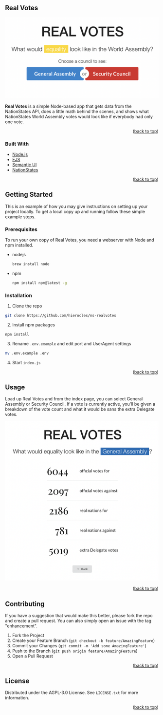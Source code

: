 <div id="top"></div>

## Real Votes

![Real Votes index page](screenshot1.png)

**Real Votes** is a simple Node-based app that gets data from the NationStates API, does a little math behind the scenes, and shows what NationStates World Assembly votes would look like if everybody had only one vote.

<p align="right">(<a href="#top">back to top</a>)</p>



### Built With

* [Node.js](https://nodejs.org/)
* [EJS](https://ejs.co/)
* [Semantic UI](http://semantic-ui.com)
* [NationStates](https://nationstates.net/)


<p align="right">(<a href="#top">back to top</a>)</p>


## Getting Started

This is an example of how you may give instructions on setting up your project locally.
To get a local copy up and running follow these simple example steps.

### Prerequisites

To run your own copy of Real Votes, you need a webserver with Node and npm installed.

* nodejs
  ```sh
  brew install node
  ```
* npm
  ```sh
  npm install npm@latest -g
  ```

### Installation

1. Clone the repo
  ```sh
  git clone https://github.com/hierocles/ns-realvotes
  ```
2. Install npm packages
  ```sh
  npm install
  ```
3. Rename `.env.example` and edit port and UserAgent settings
  ```sh
  mv .env.example .env
  ```
4. Start `index.js`

<p align="right">(<a href="#top">back to top</a>)</p>



<!-- USAGE EXAMPLES -->
## Usage

Load up Real Votes and from the index page, you can select General Assembly or Security Council. If a vote is currently active, you'll be given a breakdown of the vote count and what it would be sans the extra Delegate votes.

![Real Votes GA page](screenshot2.png)

<p align="right">(<a href="#top">back to top</a>)</p>


<!-- CONTRIBUTING -->
## Contributing

If you have a suggestion that would make this better, please fork the repo and create a pull request. You can also simply open an issue with the tag "enhancement".

1. Fork the Project
2. Create your Feature Branch (`git checkout -b feature/AmazingFeature`)
3. Commit your Changes (`git commit -m 'Add some AmazingFeature'`)
4. Push to the Branch (`git push origin feature/AmazingFeature`)
5. Open a Pull Request

<p align="right">(<a href="#top">back to top</a>)</p>



<!-- LICENSE -->
## License

Distributed under the AGPL-3.0 License. See `LICENSE.txt` for more information.

<p align="right">(<a href="#top">back to top</a>)</p>


[product-screenshot]: screenshot1.png
[product-screenshot2]: screenshot2.png 